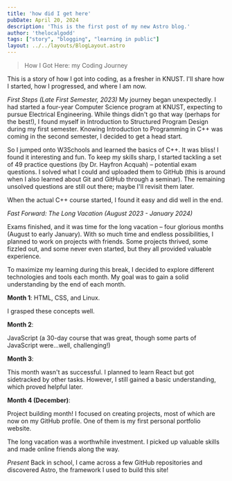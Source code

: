 ```yaml
---
title: 'how did I get here'
pubDate: April 20, 2024
description: 'This is the first post of my new Astro blog.'
author: 'thelocalgodd'
tags: ["story", "blogging", "learning in public"]
layout: ../../layouts/BlogLayout.astro
---
```

> How I Got Here: my Coding Journey 

This is a story of how I got into coding, as a fresher in KNUST. I'll share how I started, how I progressed, and where I am now.

*First Steps (Late First Semester, 2023)*
My journey began unexpectedly. I had started a four-year Computer Science program at KNUST, expecting to pursue Electrical Engineering. While things didn't go that way (perhaps for the best!), I found myself in Introduction to Structured Program Design during my first semester. Knowing Introduction to Programming in C++ was coming in the second semester, I decided to get a head start.

So I jumped onto W3Schools and learned the basics of C++. It was bliss! I found it interesting and fun. To keep my skills sharp, I started tackling a set of 49 practice questions (by Dr. Hayfron Acquah) – potential exam questions. I solved what I could and uploaded them to GitHub (this is around when I also learned about Git and GitHub through a seminar). The remaining unsolved questions are still out there; maybe I'll revisit them later.

When the actual C++ course started, I found it easy and did well in the end.


*Fast Forward: The Long Vacation (August 2023 - January 2024)*

Exams finished, and it was time for the long vacation – four glorious months (August to early January). With so much time and endless possibilities, I planned to work on projects with friends. Some projects thrived, some fizzled out, and some never even started, but they all provided valuable experience.  

To maximize my learning during this break, I decided to explore different technologies and tools each month. My goal was to gain a solid understanding by the end of each month.

**Month 1**: HTML, CSS, and Linux.

I grasped these concepts well.

**Month 2**:

JavaScript (a 30-day course that was great, though some parts of JavaScript were...well, challenging!)

**Month 3**:

This month wasn't as successful. I planned to learn React but got sidetracked by other tasks.
However, I still gained a basic understanding, which proved helpful later.

**Month 4 (December)**:

Project building month! I focused on creating projects, most of which are now on my GitHub profile. One of them is my first personal portfolio website.

The long vacation was a worthwhile investment. I picked up valuable skills and made online friends along the way.

*Present*
Back in school, I came across a few GitHub repositories and discovered Astro, the framework I used to build this site!

